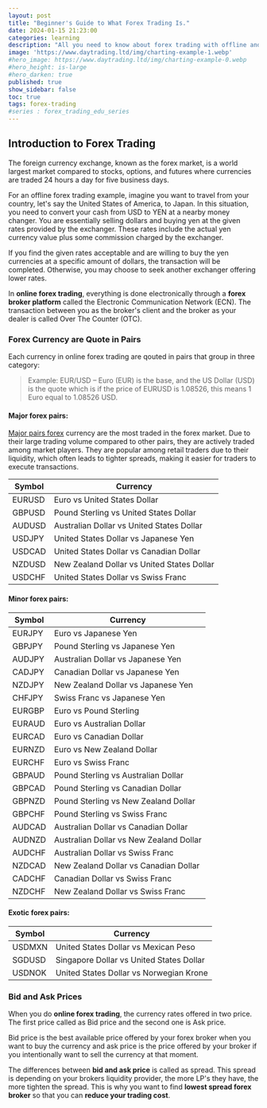 ```yaml
---
layout: post
title: "Beginner's Guide to What Forex Trading Is."
date: 2024-01-15 21:23:00
categories: learning
description: "All you need to know about forex trading with offline and online example and how it can impact the world's economy."
image: 'https://www.daytrading.ltd/img/charting-example-1.webp'
#hero_image: https://www.daytrading.ltd/img/charting-example-0.webp
#hero_height: is-large
#hero_darken: true
published: true
show_sidebar: false
toc: true
tags: forex-trading
#series : forex_trading_edu_series
---
```


## Introduction to Forex Trading
The foreign currency exchange, known as the forex market, is a world largest market compared to stocks, options, and futures where currencies are traded 24 hours a day for five business days.

For an offline forex trading example, imagine you want to travel from your country, let's say the United States of America, to Japan. In this situation, you need to convert your cash from USD to YEN at a nearby money changer. You are essentially selling dollars and buying yen at the given rates provided by the exchanger. These rates include the actual yen currency value plus some commission charged by the exchanger.

If you find the given rates acceptable and are willing to buy the yen currencies at a specific amount of dollars, the transaction will be completed. Otherwise, you may choose to seek another exchanger offering lower rates.

In <strong>online forex trading</strong>, everything is done electronically through a <strong>forex broker platform</strong> called the Electronic Communication Network (ECN). The transaction between you as the broker's client and the broker as your dealer is called Over The Counter (OTC).

### Forex Currency are Quote in Pairs
Each currency in online forex trading are qouted in pairs that group in three category:

> Example: EUR/USD – Euro (EUR) is the base, and the US Dollar (USD) is the quote which is if the price of EURUSD is 1.08526, this means 1 Euro equal to 1.08526 USD.

#### Major forex pairs:
  <a href="https://www.daytrading.ltd/learning/major-currency-pairs-in-forex-trading">Major pairs forex</a> currency are the most traded in the forex market. Due to their large trading volume compared to other pairs, they are actively traded among market players. They are popular among retail traders due to their liquidity, which often leads to tighter spreads, making it easier for traders to execute transactions.
  <table>
  <thead>
    <tr>
      <th>Symbol</th>
      <th>Currency</th>
    </tr>
  </thead>
  <tbody>
    <tr>
      <td>EURUSD</td>
      <td>Euro vs United States Dollar</td>
    </tr>
    <tr>
      <td>GBPUSD</td>
      <td>Pound Sterling vs United States Dollar</td>
    </tr>
    <tr>
      <td>AUDUSD</td>
      <td>Australian Dollar vs United States Dollar</td>
    </tr>
    <tr>
      <td>USDJPY</td>
      <td>United States Dollar vs Japanese Yen</td>
    </tr>
    <tr>
      <td>USDCAD</td>
      <td>United States Dollar vs Canadian Dollar</td>
    </tr>
    <tr>
      <td>NZDUSD</td>
      <td>New Zealand Dollar vs United States Dollar</td>
    </tr>
    <tr>
      <td>USDCHF</td>
      <td>United States Dollar vs Swiss Franc</td>
    </tr>
  </tbody>
  </table>


#### Minor forex pairs:
  <table>
  <thead>
    <tr>
      <th>Symbol</th>
      <th>Currency</th>
    </tr>
  </thead>
  <tbody>
    <tr>
      <td>EURJPY</td>
      <td>Euro vs Japanese Yen</td>
    </tr>
    <tr>
      <td>GBPJPY</td>
      <td>Pound Sterling vs Japanese Yen</td>
    </tr>
    <tr>
      <td>AUDJPY</td>
      <td>Australian Dollar vs Japanese Yen</td>
    </tr>
    <tr>
      <td>CADJPY</td>
      <td>Canadian Dollar vs Japanese Yen</td>
    </tr>
    <tr>
      <td>NZDJPY</td>
      <td>New Zealand Dollar vs Japanese Yen</td>
    </tr>
    <tr>
      <td>CHFJPY</td>
      <td>Swiss Franc vs Japanese Yen</td>
    </tr>
    <tr>
      <td>EURGBP</td>
      <td>Euro vs Pound Sterling</td>
    </tr>
    <tr>
      <td> EURAUD</td>
      <td>Euro vs Australian Dollar</td>
    </tr>
    <tr>
      <td>EURCAD</td>
      <td>Euro vs Canadian Dollar</td>
    </tr>
    <tr>
      <td>EURNZD</td>
      <td>Euro vs New Zealand Dollar</td>
    </tr>
    <tr>
      <td>EURCHF</td>
      <td>Euro vs Swiss Franc</td>
    </tr>
    <tr>
      <td>GBPAUD</td>
      <td>Pound Sterling vs Australian Dollar</td>
    </tr>
    <tr>
      <td>GBPCAD</td>
      <td>Pound Sterling vs Canadian Dollar</td>
    </tr>
    <tr>
      <td>GBPNZD</td>
      <td>Pound Sterling vs New Zealand Dollar</td>
    </tr>
    <tr>
      <td>GBPCHF</td>
      <td>Pound Sterling vs Swiss Franc</td>
    </tr>
    <tr>
      <td>AUDCAD</td>
      <td>Australian Dollar vs Canadian Dollar</td>
    </tr>
    <tr>
      <td>AUDNZD</td>
      <td>Australian Dollar vs New Zealand Dollar</td>
    </tr>
    <tr>
      <td>AUDCHF</td>
      <td>Australian Dollar vs Swiss Franc</td>
    </tr>
    <tr>
      <td>NZDCAD</td>
      <td>New Zealand Dollar vs Canadian Dollar</td>
    </tr>
    <tr>
      <td>CADCHF</td>
      <td>Canadian Dollar vs Swiss Franc</td>
    </tr>
    <tr>
      <td>NZDCHF</td>
      <td>New Zealand Dollar vs Swiss Franc</td>
    </tr>
  </tbody>
  </table>


#### Exotic forex pairs:
  <table>
  <thead>
    <tr>
      <th>Symbol</th>
      <th>Currency</th>
    </tr>
  </thead>
  <tbody>
    <tr>
      <td>USDMXN</td>
      <td>United States Dollar vs Mexican Peso</td>
    </tr>
    <tr>
      <td>SGDUSD</td>
      <td>Singapore Dollar vs United States Dollar</td>
    </tr>
    <tr>
      <td>USDNOK</td>
      <td>United States Dollar vs Norwegian Krone</td>
    </tr>
  </tbody>
  </table>


### Bid and Ask Prices
When you do <strong>online forex trading</strong>, the currency rates offered in two price. The first price called as Bid price and the second one is Ask price.

Bid price is the best available price offered by your forex broker when you want to buy the currency and ask price is the price offered by your broker if you intentionally want to sell the currency at that moment. 

The differences between <strong>bid and ask price</strong> is called as spread. This spread is depending on your brokers liquidity provider, the more LP's they have, the more tighten the spread. This is why you want to find <strong>lowest spread forex broker</strong> so that you can <strong>reduce your trading cost</strong>.

<script type="application/ld+json">
{
  "@context": "https://schema.org",
  "@type": "FAQPage",
  "mainEntity": [
    {
      "@type": "Question",
      "name": "What is Forex Trading?",
      "acceptedAnswer": {
        "@type": "Answer",
        "text": "Forex trading involves the exchange of currencies on the global market. It is the largest and most liquid financial market where traders buy and sell currencies to profit from fluctuations in exchange rates."
      }
    },
    {
      "@type": "Question",
      "name": "How does the Forex Market Work?",
      "acceptedAnswer": {
        "@type": "Answer",
        "text": "The Forex market operates 24/5, with no central exchange. Participants include banks, institutions, and retail traders. Bid and ask prices, spreads, and leverage are key components influencing trading dynamics."
      }
    },
    {
      "@type": "Question",
      "name": "What is Fundamental Analysis in Forex?",
      "acceptedAnswer": {
        "@type": "Answer",
        "text": "Fundamental analysis involves evaluating economic indicators, interest rates, and geopolitical events to understand currency values. It provides insights into the broader economic context influencing the Forex market."
      }
    },
    {
      "@type": "Question",
      "name": "How Does Technical Analysis Work in Forex?",
      "acceptedAnswer": {
        "@type": "Answer",
        "text": "Technical analysis utilizes charts, patterns, and indicators to predict future price movements based on historical data. It helps traders identify trends, entry/exit points, and potential reversals."
      }
    },
    {
      "@type": "Question",
      "name": "Why is Risk Management Important in Forex Trading?",
      "acceptedAnswer": {
        "@type": "Answer",
        "text": "Risk management is crucial to preserve capital and sustain profitability. It involves position sizing, setting stop-loss orders, and maintaining a favorable risk-reward ratio to minimize potential losses."
      }
    },
    {
      "@type": "Question",
      "name": "How to Choose a Forex Broker?",
      "acceptedAnswer": {
        "@type": "Answer",
        "text": "Select a reputable broker with regulatory compliance, user-friendly trading platforms, diverse account options, and transparent transaction costs. Consider factors like leverage and ensure the broker aligns with your trading goals."
      }
    },
    {
      "@type": "Question",
      "name": "What is the Importance of Developing a Forex Trading Strategy?",
      "acceptedAnswer": {
        "@type": "Answer",
        "text": "A trading strategy provides a framework for decision-making, incorporating fundamental and technical analyses. It defines goals, risk management principles, and ensures consistency in trading approaches."
      }
    },
    {
      "@type": "Question",
      "name": "Why is Emotional Discipline Crucial in Forex Trading?",
      "acceptedAnswer": {
        "@type": "Answer",
        "text": "Emotional discipline is essential to navigate the psychological challenges of trading. It involves managing fear and greed, maintaining patience, and adhering to a disciplined approach for consistent success."
      }
    }
  ]
}
</script>